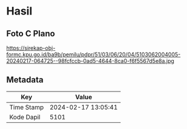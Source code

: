 # Hasil

## Foto C Plano

https://sirekap-obj-formc.kpu.go.id/ba9b/pemilu/pdpr/51/03/06/20/04/5103062004005-20240217-064725--98fcfccb-0ad5-4644-8ca0-f6f5567d5e8a.jpg


## Metadata

| Key        | Value               |
| ---------- | ------------------- |
| Time Stamp | 2024-02-17 13:05:41 |
| Kode Dapil | 5101                |




